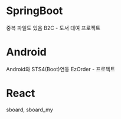 # SpringBoot
중복 파일도 있음
B2C - 도서 대여 프로젝트
# Android
Android와 STS4(Boot)연동
EzOrder - 프로젝트
# React
sboard, sboard_my
